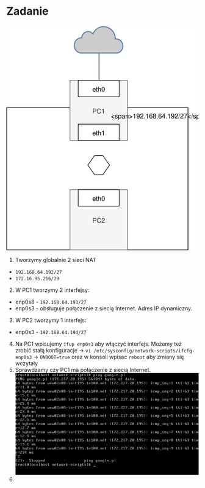 # Zadanie
![model](nat-1.svg) 

1. Tworzymy globalnie 2 sieci NAT
  * ``192.168.64.192/27``
  * ``172.16.95.216/29``
2. W PC1 tworzymy 2 interfejsy:
  * enp0s8 - ``192.168.64.193/27``
  * enp0s3 - obsługuje połączenie z siecią Internet. Adres IP dynamiczny.
3. W PC2 tworzymy 1 interfejs:
  * enp0s3 - ``192.168.64.194/27``
4. Na PC1 wpisujemy ``ifup enp0s3`` aby włączyć interfejs. Możemy też zrobić stałą konfiguracje -> ``vi /etc/sysconfig/network-scripts/ifcfg-enp0s3`` -> ``ONBOOT=true``
oraz w konsoli wpisac ``reboot`` aby zmiany się wczytały
5. Sprawdzamy czy PC1 ma połączenie z siecią Internet.
![screen](check.png) 
6. 

